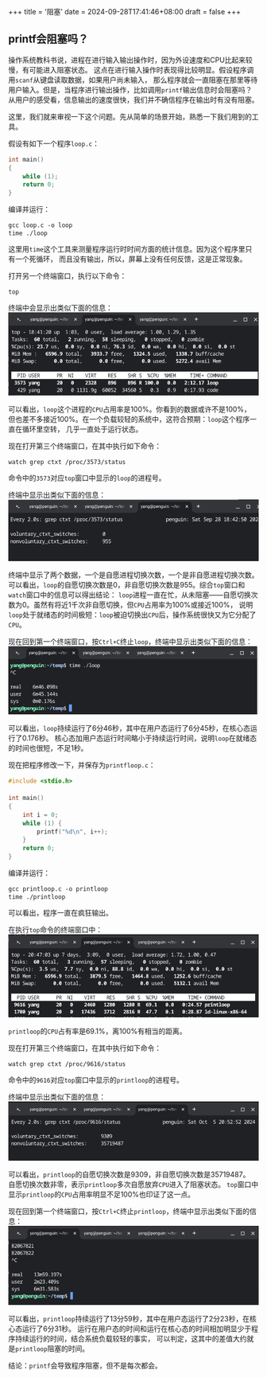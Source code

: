 +++
title = '阻塞'
date = 2024-09-28T17:41:46+08:00
draft = false
+++

## printf会阻塞吗？

操作系统教科书说，进程在进行输入输出操作时，因为外设速度和CPU比起来较慢，有可能进入阻塞状态。
这点在进行输入操作时表现得比较明显。假设程序调用`scanf`从键盘读取数据，如果用户尚未输入，
那么程序就会一直阻塞在那里等待用户输入。但是，当程序进行输出操作，比如调用`printf`输出信息时会阻塞吗？
从用户的感受看，信息输出的速度很快，我们并不确信程序在输出时有没有阻塞。

这里，我们就来审视一下这个问题。先从简单的场景开始，熟悉一下我们用到的工具。

假设有如下一个程序`loop.c`：
```C
int main()
{
    while (1);
    return 0;
}

```

编译并运行：
```
gcc loop.c -o loop
time ./loop
```

这里用`time`这个工具来测量程序运行时时间方面的统计信息。因为这个程序里只有一个死循环，
而且没有输出，所以，屏幕上没有任何反馈，这是正常现象。

打开另一个终端窗口，执行以下命令：
```
top
```

终端中会显示出类似下面的信息：
![loop top image](images/loop-top.png)

可以看出，`loop`这个进程的`CPU`占用率是100%。你看到的数据或许不是100%，
但也差不多接近100%。在一个负载较轻的系统中，这符合预期：`loop`这个程序一直在循环里空转，
几乎一直处于运行状态。

现在打开第三个终端窗口，在其中执行如下命令：
```
watch grep ctxt /proc/3573/status
```

命令中的`3573`对应`top`窗口中显示的`loop`的进程号。

终端中显示出类似下面的信息：
![watch context switch times image](images/watch-context-switch-times.png)

终端中显示了两个数据，一个是自愿进程切换次数，一个是非自愿进程切换次数。
可以看出，`loop`的自愿切换次数是0，非自愿切换次数是955。综合`top`窗口和`watch`窗口中的信息可以得出结论：
`loop`进程一直在忙，从未阻塞——自愿切换次数为0。虽然有将近1千次非自愿切换，但`CPU`占用率为100%或接近100%，
说明`loop`处于就绪态的时间极短：`loop`被迫切换出`CPU`后，操作系统很快又为它分配了`CPU`。

现在回到第一个终端窗口，按`Ctrl+C`终止`loop`，终端中显示出类似下面的信息：
![loop time image](images/loop-time.png)

可以看出，`loop`持续运行了6分46秒，其中在用户态运行了6分45秒，在核心态运行了0.176秒。
核心态加用户态运行时间略小于持续运行时间，说明`loop`在就绪态的时间也很短，不足1秒。

现在把程序修改一下，并保存为`printfloop.c`：
```C
#include <stdio.h>

int main()
{
    int i = 0;
    while (1) {
        printf("%d\n", i++);
    }
    return 0;
}

```

编译并运行：
```
gcc printloop.c -o printloop
time ./printloop
```

可以看出，程序一直在疯狂输出。

在执行`top`命令的终端窗口中：
![printloop top image](images/printloop-top.png)

`printloop`的`CPU`占有率是69.1%，离100%有相当的距离。

现在打开第三个终端窗口，在其中执行如下命令：
```
watch grep ctxt /proc/9616/status
```

命令中的`9616`对应`top`窗口中显示的`printloop`的进程号。

终端中显示出类似下面的信息：
![watch printloop context switch times image](images/watch-context-switch-times-printloop.png)

可以看出，`printloop`的自愿切换次数是9309，非自愿切换次数是35719487。
自愿切换次数非零，表示`printloop`多次自愿放弃`CPU`进入了阻塞状态。
`top`窗口中显示`printloop`的`CPU`占用率明显不足100%也印证了这一点。

现在回到第一个终端窗口，按`Ctrl+C`终止`printloop`，终端中显示出类似下面的信息：
![printloop time image](images/printloop-time.png)

可以看出，`printloop`持续运行了13分59秒，其中在用户态运行了2分23秒，在核心态运行了6分31秒。
运行在用户态的时间和运行在核心态的时间相加明显少于程序持续运行的时间，结合系统负载较轻的事实，
可以判定，这其中的差值大约就是`printloop`阻塞的时间。

结论：`printf`会导致程序阻塞，但不是每次都会。
